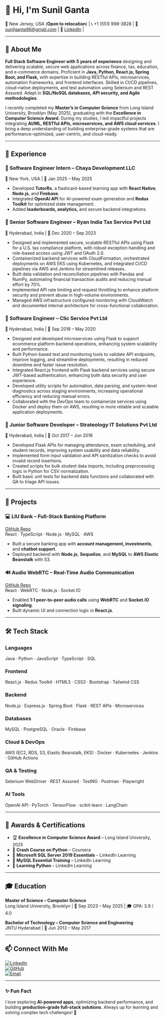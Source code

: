 # 👋 Hi, I'm Sunil Ganta

📍 New Jersey, USA (**Open to relocation**) |
📞 +1 (551) 998-3828 |
📧 [sunilganta96@gmail.com](mailto:sunilganta96@gmail.com) |
🔗 [LinkedIn](https://www.linkedin.com/in/sunil-ganta-profile/) |

---

## 🚀 About Me

**Full Stack Software Engineer with 5 years of experience** designing and delivering scalable, secure web applications across finance, tax, education, and e-commerce domains. Proficient in **Java, Python, React.js, Spring Boot, and Flask,** with expertise in building RESTful APIs, microservices, automation frameworks, and frontend interfaces. Skilled in CI/CD
pipelines, cloud-native deployments, and test automation using Selenium and REST Assured. Adept in **SQL/NoSQL databases, API security, and Agile methodologies**. 

I recently completed my **Master’s in Computer Science** from Long Island University, Brooklyn (May 2025), graduating with the **Excellence in Computer Science Award**. During my studies, I led impactful projects integrating **AI/ML, RESTful APIs, microservices, and AWS cloud services**. I bring a deep understanding of building enterprise-grade systems that are performance-optimized, user-centric, and cloud-ready.

---

## 💼 Experience

### 🔹 Software Engineer Intern – Chaya Development LLC  
📍 New York, USA | 📅 Jan 2025 – May 2025  
- Developed **TutorRx**, a flashcard-based learning app with **React Native**, **Node.js**, and **Firebase**.  
- Integrated **OpenAI API** for AI-powered exam generation and **Redux Toolkit** for optimized state management.  
- Added **leaderboards, analytics,** and secure backend integrations.

### 🔹 Senior Software Engineer – Ryan India Tax Service Pvt Ltd  
📍 Hyderabad, India | 📅 Dec 2020 – Sep 2023  
- Designed and implemented secure, scalable RESTful APIs using Flask for a U.S. tax compliance platform, with robust exception handling and role-based access using JWT and OAuth 2.0.
-	Containerized backend services with CloudFormation, orchestrated deployments on AWS EKS using Kubernetes, and integrated CI/CD pipelines via AWS and Jenkins for streamlined releases.
-	Built data validation and reconciliation pipelines with Pandas and NumPy, automating financial transaction audits and reducing manual effort by 70%.
-	Implemented API rate limiting and request throttling to enhance platform security and prevent abuse in high-volume environments.
-	Managed AWS infrastructure configured monitoring with CloudWatch and documented internal architecture for cross-functional collaboration.

### 🔹 Software Engineer – Clic Service Pvt Ltd  
📍 Hyderabad, India | 📅 Sep 2018 – May 2020  
-	Designed and developed microservices using Flask to support ecommerce platform backend operations, enhancing system scalability and performance.
-	Built Python-based test and monitoring tools to validate API endpoints, improve logging, and streamline deployments, resulting in reduced downtime and faster issue resolution.
-	 Integrated React.js frontend with Flask backend services using secure JWT-based authentication, enhancing both data security and user experience.
-	Developed utility scripts for automation, data parsing, and system-level diagnostics across staging environments, increasing operational efficiency and reducing manual errors.
-	Collaborated with the DevOps team to containerize services using Docker and deploy them on AWS, resulting in more reliable and scalable application deployments.

### 🔹 Junior Software Developer – Strateology IT Solutions Pvt Ltd  
📍 Hyderabad, India | 📅 Oct 2017 – Jun 2018  
-	Developed Flask APIs for managing attendance, exam scheduling, and student records, improving system usability and data reliability.
-	Implemented form input validation and API sanitization checks to avoid invalid record insertions.
-	Created scripts for bulk student data imports, including preprocessing logic in Python for CSV normalization.
-	Built basic unit tests for backend data functions and collaborated with QA to triage API issues.

---

## 🧠 Projects

### 💻 LIU Bank – Full-Stack Banking Platform  
[GitHub Repo](https://github.com/Sunil0124)  
React · TypeScript · Node.js · MySQL · AWS  
- Built a secure banking app with **account management, investments**, and **chatbot support**.  
- Deployed backend with **Node.js**, **Sequelize**, and **MySQL** to **AWS Elastic Beanstalk** with S3.

### 🔊 Audio WebRTC – Real-Time Audio Communication  
[GitHub Repo](https://github.com/Sunil0124/audio-webrtc-react)    
React · WebRTC · Node.js · Socket.IO  
- Enabled **1:1 peer-to-peer audio calls** using **WebRTC** and **Socket.IO signaling**.  
- Built dynamic UI and connection logic in **React.js**.

---

## 🛠️ Tech Stack

### Languages  
Java · Python · JavaScript · TypeScript · SQL
### Frontend  
React.js · Redux Toolkit · HTML5 · CSS3 · Bootstrap · Tailwind CSS
### Backend  
Node.js · Express.js · Spring Boot · Flask · REST APIs · Microservices
### Databases  
MySQL · PostgreSQL · Oracle · Firebase
### Cloud & DevOps  
AWS (EC2, RDS, S3, Elastic Beanstalk, EKS) · Docker · Kubernetes · Jenkins · GitHub Actions
### QA & Testing  
Selenium WebDriver · REST Assured · TestNG · Postman · Playwright
### AI Tools  
OpenAI API · PyTorch · TensorFlow · scikit-learn · LangChain

---

## 📜 Awards & Certifications

- 🏆 **Excellence in Computer Science Award** – Long Island University, 2025  
- 📄 **Crash Course on Python** – Coursera  
- 📄 **Microsoft SQL Server 2019 Essentials** – LinkedIn Learning  
- 📄 **MySQL Essential Training** – LinkedIn Learning  
- 📄 **Learning Python** – LinkedIn Learning

---

## 🎓 Education

**Master of Science – Computer Science**  
Long Island University, Brooklyn | 📅 Sep 2023 – May 2025 | 🎓 GPA: 3.9 / 4.0  

**Bachelor of Technology – Computer Science and Engineering**  
JNTU Hyderabad | 📅 Jun 2013 – May 2017

---

## 📫 Connect With Me

[![LinkedIn](https://img.shields.io/badge/LinkedIn-Connect-blue?style=flat&logo=linkedin&logoColor=white)](https://www.linkedin.com/in/sunil-ganta-profile/)  
[![GitHub](https://img.shields.io/badge/GitHub-Follow-black?style=flat&logo=github&logoColor=white)](https://github.com/Sunil0124)  
[![Email](https://img.shields.io/badge/Email-Contact-red?style=flat&logo=gmail&logoColor=white)](mailto:sunilganta96@gmail.com)

---

### ✨ Fun Fact  
I love exploring **AI-powered apps**, optimizing backend performance, and building **production-grade full-stack solutions**. Always up for learning and solving complex tech challenges! 🚀
